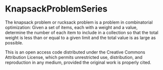 # KnapsackProblemSeries
The knapsack problem or rucksack problem is a problem in combinatorial optimization: Given a set of items, each with a weight and a value, determine the number of each item to include in a collection so that the total weight is less than or equal to a given limit and the total value is as large as possible. 

This is an open access code distributed under the Creative Commons Attribution License, which permits unrestricted use, distribution, and reproduction in any medium, provided the original work is properly cited. 
